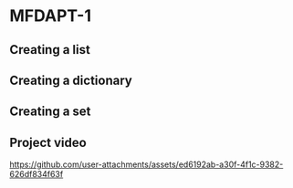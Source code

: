 # MFDAPT-1

## Creating a list

## Creating a dictionary

## Creating a set


## Project video

https://github.com/user-attachments/assets/ed6192ab-a30f-4f1c-9382-626df834f63f

